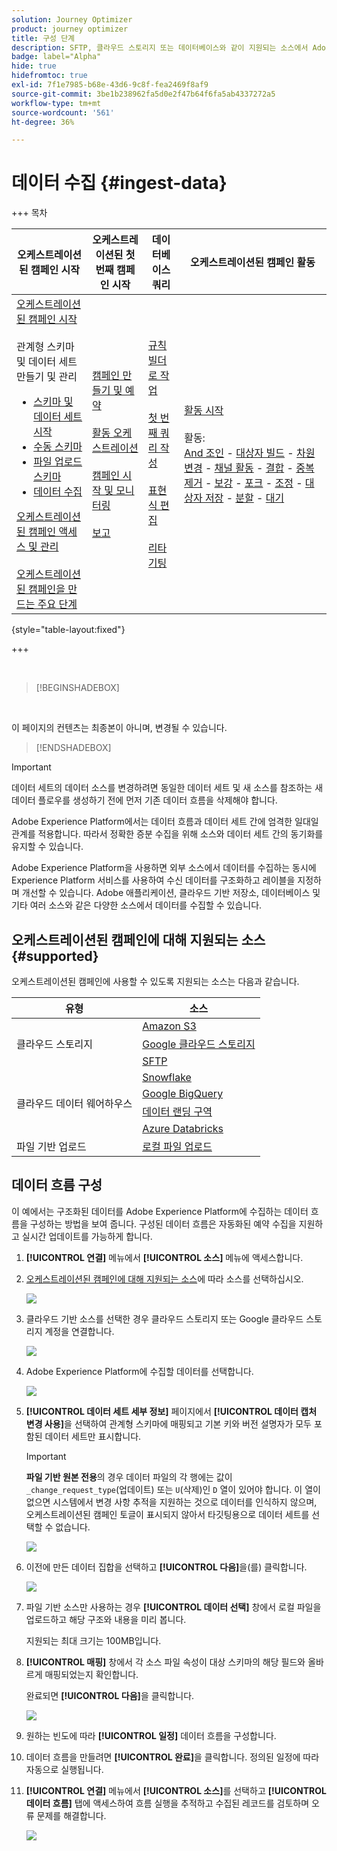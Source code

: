 ```yaml
---
solution: Journey Optimizer
product: journey optimizer
title: 구성 단계
description: SFTP, 클라우드 스토리지 또는 데이터베이스와 같이 지원되는 소스에서 Adobe Experience Platform으로 데이터를 가져오는 방법을 알아봅니다.
badge: label="Alpha"
hide: true
hidefromtoc: true
exl-id: 7f1e7985-b68e-43d6-9c8f-fea2469f8af9
source-git-commit: 3be1b238962fa5d0e2f47b64f6fa5ab4337272a5
workflow-type: tm+mt
source-wordcount: '561'
ht-degree: 36%

---
```


# 데이터 수집 {#ingest-data}

+++ 목차

| 오케스트레이션된 캠페인 시작 | 오케스트레이션된 첫 번째 캠페인 시작 | 데이터베이스 쿼리 | 오케스트레이션된 캠페인 활동 |
|---|---|---|---|
| [오케스트레이션된 캠페인 시작](gs-orchestrated-campaigns.md)<br/><br/>관계형 스키마 및 데이터 세트 만들기 및 관리</br> <ul><li>[스키마 및 데이터 세트 시작](gs-schemas.md)</li><li>[수동 스키마](manual-schema.md)</li><li>[파일 업로드 스키마](file-upload-schema.md)</li><li>[데이터 수집](ingest-data.md)</li></ul>[오케스트레이션된 캠페인 액세스 및 관리](access-manage-orchestrated-campaigns.md)<br/><br/>[오케스트레이션된 캠페인을 만드는 주요 단계](gs-campaign-creation.md) | [캠페인 만들기 및 예약](create-orchestrated-campaign.md)<br/><br/>[활동 오케스트레이션](orchestrate-activities.md)<br/><br/>[캠페인 시작 및 모니터링](start-monitor-campaigns.md)<br/><br/>[보고](reporting-campaigns.md) | [규칙 빌더로 작업](orchestrated-rule-builder.md)<br/><br/>[첫 번째 쿼리 작성](build-query.md)<br/><br/>[표현식 편집](edit-expressions.md)<br/><br/>[리타기팅](retarget.md) | [활동 시작](activities/about-activities.md)<br/><br/>활동:<br/>[And 조인](activities/and-join.md) - [대상자 빌드](activities/build-audience.md) - [차원 변경](activities/change-dimension.md) - [채널 활동](activities/channels.md) - [결합](activities/combine.md) - [중복 제거](activities/deduplication.md) - [보강](activities/enrichment.md) - [포크](activities/fork.md) - [조정](activities/reconciliation.md) - [대상자 저장](activities/save-audience.md) - [분할](activities/split.md) - [대기](activities/wait.md) |

{style="table-layout:fixed"}

+++

</br>

>[!BEGINSHADEBOX]

</br>

이 페이지의 컨텐츠는 최종본이 아니며, 변경될 수 있습니다.

>[!ENDSHADEBOX]

>[!IMPORTANT]
>
>데이터 세트의 데이터 소스를 변경하려면 동일한 데이터 세트 및 새 소스를 참조하는 새 데이터 플로우를 생성하기 전에 먼저 기존 데이터 흐름을 삭제해야 합니다.
>
>Adobe Experience Platform에서는 데이터 흐름과 데이터 세트 간에 엄격한 일대일 관계를 적용합니다. 따라서 정확한 증분 수집을 위해 소스와 데이터 세트 간의 동기화를 유지할 수 있습니다.

Adobe Experience Platform을 사용하면 외부 소스에서 데이터를 수집하는 동시에 Experience Platform 서비스를 사용하여 수신 데이터를 구조화하고 레이블을 지정하며 개선할 수 있습니다. Adobe 애플리케이션, 클라우드 기반 저장소, 데이터베이스 및 기타 여러 소스와 같은 다양한 소스에서 데이터를 수집할 수 있습니다.

## 오케스트레이션된 캠페인에 대해 지원되는 소스 {#supported}

오케스트레이션된 캠페인에 사용할 수 있도록 지원되는 소스는 다음과 같습니다.

<table>
  <thead>
    <tr>
      <th>유형</th>
      <th>소스</th>
    </tr>
  </thead>
  <tbody>
    <tr>
      <td rowspan="3">클라우드 스토리지</td>
      <td><a href="https://experienceleague.adobe.com/en/docs/experience-platform/sources/ui-tutorials/create/cloud-storage/s3">Amazon S3</a></td>
    </tr>
    <tr>
      <td><a href="https://experienceleague.adobe.com/en/docs/experience-platform/sources/ui-tutorials/create/cloud-storage/google-cloud-storage">Google 클라우드 스토리지</a></td>
    </tr>
    <tr>
      <td><a href="https://experienceleague.adobe.com/en/docs/experience-platform/sources/ui-tutorials/create/cloud-storage/sftp">SFTP</a></td>
    </tr>
      <td rowspan="4">클라우드 데이터 웨어하우스</td>
      <td><a href="https://experienceleague.adobe.com/en/docs/experience-platform/sources/ui-tutorials/create/databases/snowflake">Snowflake</a></td>
    </tr>
    <tr>
      <td><a href="https://experienceleague.adobe.com/en/docs/experience-platform/sources/ui-tutorials/create/databases/bigquery">Google BigQuery</a></td>
    </tr>
    <tr>
      <td><a href="https://experienceleague.adobe.com/en/docs/experience-platform/sources/ui-tutorials/create/cloud-storage/data-landing-zone">데이터 랜딩 구역<a></td>
    </tr>
    <tr>
      <td><a href="https://experienceleague.adobe.com/en/docs/experience-platform/sources/ui-tutorials/create/databases/databricks">Azure Databricks</a></td>
    </tr>
    <tr>
      <td rowspan="3">파일 기반 업로드</td>
      <td><a href="https://experienceleague.adobe.com/en/docs/experience-platform/sources/ui-tutorials/create/local-system/local-file-upload">로컬 파일 업로드<a></td>
    </tr>

</tbody>
</table>

## 데이터 흐름 구성

이 예에서는 구조화된 데이터를 Adobe Experience Platform에 수집하는 데이터 흐름을 구성하는 방법을 보여 줍니다. 구성된 데이터 흐름은 자동화된 예약 수집을 지원하고 실시간 업데이트를 가능하게 합니다.

1. **[!UICONTROL 연결]** 메뉴에서 **[!UICONTROL 소스]** 메뉴에 액세스합니다.

1. [오케스트레이션된 캠페인에 대해 지원되는 소스](#supported)에 따라 소스를 선택하십시오.

   ![](assets/admin_sources_1.png)

1. 클라우드 기반 소스를 선택한 경우 클라우드 스토리지 또는 Google 클라우드 스토리지 계정을 연결합니다.

   ![](assets/admin_sources_2.png)

1. Adobe Experience Platform에 수집할 데이터를 선택합니다.

   ![](assets/S3_config_1.png)

1. **[!UICONTROL 데이터 세트 세부 정보]** 페이지에서 **[!UICONTROL 데이터 캡처 변경 사용]**&#x200B;을 선택하여 관계형 스키마에 매핑되고 기본 키와 버전 설명자가 모두 포함된 데이터 세트만 표시합니다.

   >[!IMPORTANT]
   >
   > **파일 기반 원본 전용**&#x200B;의 경우 데이터 파일의 각 행에는 값이 `_change_request_type`(업데이트) 또는 `U`(삭제)인 `D` 열이 있어야 합니다. 이 열이 없으면 시스템에서 변경 사항 추적을 지원하는 것으로 데이터를 인식하지 않으며, 오케스트레이션된 캠페인 토글이 표시되지 않아서 타깃팅용으로 데이터 세트를 선택할 수 없습니다.

   ![](assets/S3_config_6.png)

1. 이전에 만든 데이터 집합을 선택하고 **[!UICONTROL 다음]**&#x200B;을(를) 클릭합니다.

   ![](assets/S3_config_3.png)

1. 파일 기반 소스만 사용하는 경우 **[!UICONTROL 데이터 선택]** 창에서 로컬 파일을 업로드하고 해당 구조와 내용을 미리 봅니다.

   지원되는 최대 크기는 100MB입니다.

1. **[!UICONTROL 매핑]** 창에서 각 소스 파일 속성이 대상 스키마의 해당 필드와 올바르게 매핑되었는지 확인합니다.

   완료되면 **[!UICONTROL 다음]**&#x200B;을 클릭합니다.

   ![](assets/S3_config_4.png)

1. 원하는 빈도에 따라 **[!UICONTROL 일정]** 데이터 흐름을 구성합니다.

1. 데이터 흐름을 만들려면 **[!UICONTROL 완료]**&#x200B;을 클릭합니다. 정의된 일정에 따라 자동으로 실행됩니다.

1. **[!UICONTROL 연결]** 메뉴에서 **[!UICONTROL 소스]**&#x200B;를 선택하고 **[!UICONTROL 데이터 흐름]** 탭에 액세스하여 흐름 실행을 추적하고 수집된 레코드를 검토하며 오류 문제를 해결합니다.

   ![](assets/S3_config_5.png)

